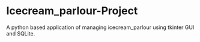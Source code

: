 # Icecream_parlour-Project
A python based application of managing icecream_parlour using tkinter GUI and SQLite.
